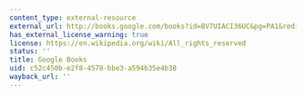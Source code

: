 ```yaml
---
content_type: external-resource
external_url: http://books.google.com/books?id=BV7UIACI36UC&pg=PA1&redir_esc=y#v=onepage&q&f=false
has_external_license_warning: true
license: https://en.wikipedia.org/wiki/All_rights_reserved
status: ''
title: Google Books
uid: c52c450b-e2f8-4578-bbe3-a594b35e4b38
wayback_url: ''
---
```

